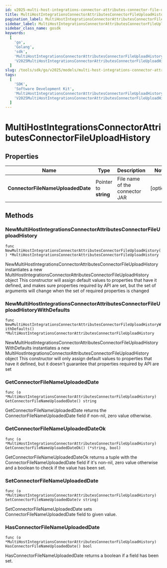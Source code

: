 ```yaml
---
id: v2025-multi-host-integrations-connector-attributes-connector-file-upload-history
title: MultiHostIntegrationsConnectorAttributesConnectorFileUploadHistory
pagination_label: MultiHostIntegrationsConnectorAttributesConnectorFileUploadHistory
sidebar_label: MultiHostIntegrationsConnectorAttributesConnectorFileUploadHistory
sidebar_class_name: gosdk
keywords:
  [
    'go',
    'Golang',
    'sdk',
    'MultiHostIntegrationsConnectorAttributesConnectorFileUploadHistory',
    'V2025MultiHostIntegrationsConnectorAttributesConnectorFileUploadHistory',
  ]
slug: /tools/sdk/go/v2025/models/multi-host-integrations-connector-attributes-connector-file-upload-history
tags:
  [
    'SDK',
    'Software Development Kit',
    'MultiHostIntegrationsConnectorAttributesConnectorFileUploadHistory',
    'V2025MultiHostIntegrationsConnectorAttributesConnectorFileUploadHistory',
  ]
---
```


# MultiHostIntegrationsConnectorAttributesConnectorFileUploadHistory

## Properties

| Name | Type | Description | Notes |
| --- | --- | --- | --- |
| **ConnectorFileNameUploadedDate** | Pointer to **string** | File name of the connector JAR | [optional] |

## Methods

### NewMultiHostIntegrationsConnectorAttributesConnectorFileUploadHistory

`func NewMultiHostIntegrationsConnectorAttributesConnectorFileUploadHistory() *MultiHostIntegrationsConnectorAttributesConnectorFileUploadHistory`

NewMultiHostIntegrationsConnectorAttributesConnectorFileUploadHistory instantiates a new MultiHostIntegrationsConnectorAttributesConnectorFileUploadHistory object This constructor will assign default values to properties that have it defined, and makes sure properties required by API are set, but the set of arguments will change when the set of required properties is changed

### NewMultiHostIntegrationsConnectorAttributesConnectorFileUploadHistoryWithDefaults

`func NewMultiHostIntegrationsConnectorAttributesConnectorFileUploadHistoryWithDefaults() *MultiHostIntegrationsConnectorAttributesConnectorFileUploadHistory`

NewMultiHostIntegrationsConnectorAttributesConnectorFileUploadHistoryWithDefaults instantiates a new MultiHostIntegrationsConnectorAttributesConnectorFileUploadHistory object This constructor will only assign default values to properties that have it defined, but it doesn't guarantee that properties required by API are set

### GetConnectorFileNameUploadedDate

`func (o *MultiHostIntegrationsConnectorAttributesConnectorFileUploadHistory) GetConnectorFileNameUploadedDate() string`

GetConnectorFileNameUploadedDate returns the ConnectorFileNameUploadedDate field if non-nil, zero value otherwise.

### GetConnectorFileNameUploadedDateOk

`func (o *MultiHostIntegrationsConnectorAttributesConnectorFileUploadHistory) GetConnectorFileNameUploadedDateOk() (*string, bool)`

GetConnectorFileNameUploadedDateOk returns a tuple with the ConnectorFileNameUploadedDate field if it's non-nil, zero value otherwise and a boolean to check if the value has been set.

### SetConnectorFileNameUploadedDate

`func (o *MultiHostIntegrationsConnectorAttributesConnectorFileUploadHistory) SetConnectorFileNameUploadedDate(v string)`

SetConnectorFileNameUploadedDate sets ConnectorFileNameUploadedDate field to given value.

### HasConnectorFileNameUploadedDate

`func (o *MultiHostIntegrationsConnectorAttributesConnectorFileUploadHistory) HasConnectorFileNameUploadedDate() bool`

HasConnectorFileNameUploadedDate returns a boolean if a field has been set.
